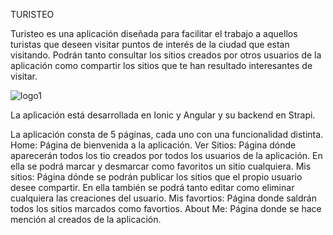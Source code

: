 TURISTEO

Turisteo es una aplicación diseñada para facilitar el trabajo a aquellos turistas que deseen visitar puntos de interés de la ciudad que estan visitando. Podrán tanto consultar los sitios creados por otros usuarios de la aplicación como compartir los sitios que te han resultado interesantes de visitar.

![logo1](https://github.com/daluga0503/TURISTEO/assets/115071227/995779fe-5235-468c-a4a1-81753da2caa1)

La aplicación está desarrollada en Ionic y Angular y su backend en Strapi.

La aplicación consta de 5 páginas, cada uno con una funcionalidad distinta.
Home: Página de bienvenida a la aplicación.
Ver Sitios: Página dónde aparecerán todos los tio creados por todos los usuarios de la aplicación. En ella se podrá marcar y desmarcar como favoritos un sitio cualquiera.
Mis sitios: Página dónde se podrán publicar los sitios que el propio usuario desee compartir. En ella también se podrá tanto editar como eliminar cualquiera las creaciones del usuario.
Mis favortios: Página donde saldrán todos los sitios marcados como favortios.
About Me: Página donde se hace mención al creados de la aplicación.
